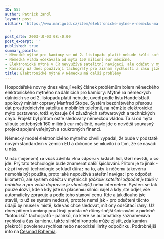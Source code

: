 ```yaml
---
ID: 552
author: Patrick Zandl
layout: post
oldlink: 'https://www.marigold.cz/item/elektronicke-mytne-v-nemecku-ma-dalsi-problemy

  '
post_date: 2003-10-03 08:40:00
post_excerpt: ''
published: true
summary_points:
- Německé mýtné pro kamiony se od 2. listopadu platit nebude kvůli softwarovým chybám.
- Německá vláda očekávala od mýta 160 milionů eur měsíčně.
- Elektronické mýtné v ČR nevyužívá satelitní navigaci, ale odečet v mýtnicích.
- Kamiony už dnes používají tachografy pro záznam rychlosti a času jízdy.
title: Elektronické mýtné v Německu má další problémy
---
```


<p>
Hospodářské noviny dnes věnují velký článek problémům kolem německého elektronického mýtného na dálnicích pro kamiony: Mýtné na německých dálnicích se od 2. listopadu platit nebude, uvedl podle listu Handelsblatt spolkový ministr dopravy Manfred Stolpe. Systém bezdrátového přenosu dat prostřednictvím satelitu a mobilních telefonů, na němž je elektronické mýto postaveno, totiž vykazuje 64 závažných softwarových a technických chyb. Projekt byl přitom ostře sledovaný německou vládou. Ta si od mýta slibuje potřebných 160 miliónů eur měsíčně, navíc jde o největší současný projekt spojení veřejných a soukromých financí.</p>

<p>
Německý model elektronického mýtného chvíli vypadal, že bude v podstatě novým standardem v zemích EU a dokonce se mluvilo i o tom, že se nasadí u nás. </p>

<p>
U nás (nejenom) se však zdvihla vlna odporu v řadách lidí, kteří nevědí, o co jde. Prý tato technologie bude znamenat další špiclování. Přitom je to jinak - už při vývoji technologie se kladl důraz na to, aby k něčemu takovému nemohla být použita, proto také nepoužívá satelitní navigaci pro odpočet kilometrů, ale systém odečtu v mýtnicích <EM>(ačkoliv satelitní odpočet je také v nabídce a pro velké dopravce je vhodnější)</EM> nebo internetem. Systém se tak pouze dozví, kde a kdy jste na placenou silnici najel a kdy jste odjel, vše automaticky zpracuje a podle toho stanoví cenu. Kde a jak dlouho jste stavěl, to už se systém nedozví, protože nemá jak - pro odečtení těchto údajů by musel v místě, kde vás chce sledovat, mít ony odečítací rámy. Už dnes přitom kamiony používají podstatně důmyslnější špiclování v podobě "kotoučků" tachografů&#160;- papírků, na které se automaticky zaznamenává rychlost a čas kamionu, takže silniční kontrola může zjistit, zda kamion překročil povolenou rychlost nebo nedodržel limity odpočinku. Podrobnější info na <A href="http://www.cesmad-bohemia.cz/news.php?id_zpravy=1917" target=_blank>Česmad Bohemia</A>.</p>